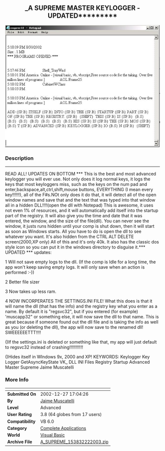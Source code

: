 ﻿<div align="center">

## \_A SUPREME MASTER KEYLOGGER \- UPDATED\*\*\*\*\*\*\*\*\*

<img src="PIC2002830171125209.jpg">
</div>

### Description



----

READ ALL! UPDATES ON BOTTOM *** This is the best and most advanced keylogger you will ever use. Not only does it log normal keys, it logs the keys that most keyloggers miss, such as the keys on the num pad and enter,backspace,alt,ctrl,shift,mouse buttons, EVERYTHING (I mean every key!!!!!!), all of the F#s.NOt only does it do that, it will detect all of the open window names and save that and the text that was typed into that window all in a hidden DLL!!!!(open the dll with Notepad) This is awesome, it uses not even 1% of resources, and it will automatically add itself into the startup part of the registry. It will also give you the time and date that it was entered, the window, and the size of the file(dll). You can never see the window, it justs runs hidden until your comp is shut down, then it will start as soon as Windows starts. All you have to do is open the dll to see whatever you want. It's also hidden from the CTRL ALT DELETE screen(2000,XP only) All of this and it's only 40k. It also has the classic dos style icon so you can put it in the windows directory to disguise it.*** UPDATED *** updates:

1 Will not save empty logs to the dll. (If the comp is Idle for a long time, the app won't keep saving empty logs. It will only save when an action is performed :-))

2 Better file sizer

3 Now takes up less ram.

4 NOW INCORPERATES THE SETTINGS.INI FILE! What this does is that it will name the dll (that has the info) and the registry key what you enter as a name. By default it is "regsvc32", but if you entered (for example) 'muscapp32" or something else, it will now save the dll to that name. This is great because if someone found out the dll file and is taking the info as well as you (or deleting the dll), the app will now save to the renamed dll! SWEEEEEETTT!!!!

()If the settings.ini is deleted or something like that, my app will just default to regsvc32 instead of crashing!!!!!!!!!!!

()Hides itself in WIndows 9x, 2000 and XP! KEYWORDS: Keylogger Key Logger GetAsyncKeyState VK_ DLL INI Files Registry Startup Advanced Master Supreme Jaime Muscatelli
 
### More Info
 


<span>             |<span>
---                |---
**Submitted On**   |2002-12-27 17:04:26
**By**             |[Jaime Muscatelli](https://github.com/Planet-Source-Code/PSCIndex/blob/master/ByAuthor/jaime-muscatelli.md)
**Level**          |Advanced
**User Rating**    |3.8 (64 globes from 17 users)
**Compatibility**  |VB 6\.0
**Category**       |[Complete Applications](https://github.com/Planet-Source-Code/PSCIndex/blob/master/ByCategory/complete-applications__1-27.md)
**World**          |[Visual Basic](https://github.com/Planet-Source-Code/PSCIndex/blob/master/ByWorld/visual-basic.md)
**Archive File**   |[A\_SUPREME\_153832222003\.zip](https://github.com/Planet-Source-Code/jaime-muscatelli-a-supreme-master-keylogger-updated__1-38500/archive/master.zip)








